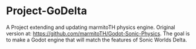 # Project-GoDelta
A Project extending and updating marmitoTH physics engine. Original version at: https://github.com/marmitoTH/Godot-Sonic-Physics. The goal is to make a Godot engine that will match the features of Sonic Worlds Delta.
